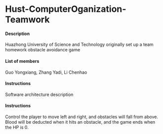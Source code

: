# Hust-ComputerOganization-Teamwork

#### Description
Huazhong University of Science and Technology originally set up a team homework obstacle avoidance game

#### List of members
Guo Yongxiang, Zhang Yadi, Li Chenhao

#### Instructions
Software architecture description

#### Instructions
Control the player to move left and right, and obstacles will fall from above. Blood will be deducted when it hits an obstacle, and the game ends when the HP is 0.

